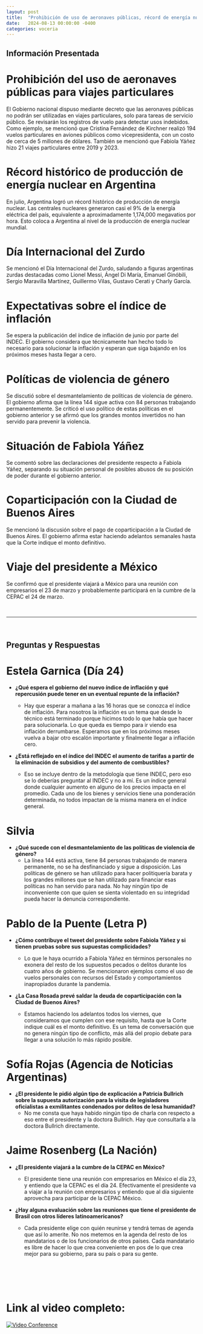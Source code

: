 ```yaml
---
layout: post
title:  "Prohibición de uso de aeronaves públicas, récord de energía nuclear y expectativas de inflación en Argentina"
date:   2024-08-13 00:00:00 -0400
categories: voceria
---
```



    
## Información Presentada

    
# Prohibición del uso de aeronaves públicas para viajes particulares
El Gobierno nacional dispuso mediante decreto que las aeronaves públicas no podrán ser utilizadas en viajes particulares, solo para tareas de servicio público. Se revisarán los registros de vuelo para detectar usos indebidos. Como ejemplo, se mencionó que Cristina Fernández de Kirchner realizó 194 vuelos particulares en aviones públicos como vicepresidenta, con un costo de cerca de 5 millones de dólares. También se mencionó que Fabiola Yáñez hizo 21 viajes particulares entre 2019 y 2023.

# Récord histórico de producción de energía nuclear en Argentina
En julio, Argentina logró un récord histórico de producción de energía nuclear. Las centrales nucleares generaron casi el 9% de la energía eléctrica del país, equivalente a aproximadamente 1,174,000 megavatios por hora. Esto coloca a Argentina al nivel de la producción de energía nuclear mundial.

# Día Internacional del Zurdo
Se mencionó el Día Internacional del Zurdo, saludando a figuras argentinas zurdas destacadas como Lionel Messi, Ángel Di María, Emanuel Ginóbili, Sergio Maravilla Martínez, Guillermo Vilas, Gustavo Cerati y Charly García.

# Expectativas sobre el índice de inflación
Se espera la publicación del índice de inflación de junio por parte del INDEC. El gobierno considera que técnicamente han hecho todo lo necesario para solucionar la inflación y esperan que siga bajando en los próximos meses hasta llegar a cero.

# Políticas de violencia de género
Se discutió sobre el desmantelamiento de políticas de violencia de género. El gobierno afirma que la línea 144 sigue activa con 84 personas trabajando permanentemente. Se criticó el uso político de estas políticas en el gobierno anterior y se afirmó que los grandes montos invertidos no han servido para prevenir la violencia.

# Situación de Fabiola Yáñez
Se comentó sobre las declaraciones del presidente respecto a Fabiola Yáñez, separando su situación personal de posibles abusos de su posición de poder durante el gobierno anterior.

# Coparticipación con la Ciudad de Buenos Aires
Se mencionó la discusión sobre el pago de coparticipación a la Ciudad de Buenos Aires. El gobierno afirma estar haciendo adelantos semanales hasta que la Corte indique el monto definitivo.

# Viaje del presidente a México
Se confirmó que el presidente viajará a México para una reunión con empresarios el 23 de marzo y probablemente participará en la cumbre de la CEPAC el 24 de marzo.

    
<br/>

---

<br/>

## Preguntas y Respuestas


    
# Estela Garnica (Día 24)

* **¿Qué espera el gobierno del nuevo índice de inflación y qué repercusión puede tener en un eventual repunte de la inflación?**
  - Hay que esperar a mañana a las 16 horas que se conozca el índice de inflación. Para nosotros la inflación es un tema que desde lo técnico está terminado porque hicimos todo lo que había que hacer para solucionarla. Lo que queda es tiempo para ir viendo esa inflación derrumbarse. Esperamos que en los próximos meses vuelva a bajar otro escalón importante y finalmente llegar a inflación cero.

* **¿Está reflejado en el índice del INDEC el aumento de tarifas a partir de la eliminación de subsidios y del aumento de combustibles?**
  - Eso se incluye dentro de la metodología que tiene INDEC, pero eso se lo deberías preguntar al INDEC y no a mí. Es un índice general donde cualquier aumento en alguno de los precios impacta en el promedio. Cada uno de los bienes y servicios tiene una ponderación determinada, no todos impactan de la misma manera en el índice general.


# Silvia 

* **¿Qué sucede con el desmantelamiento de las políticas de violencia de género?**
  - La línea 144 está activa, tiene 84 personas trabajando de manera permanente, no se ha desfinanciado y sigue a disposición. Las políticas de género se han utilizado para hacer politiquería barata y los grandes millones que se han utilizado para financiar esas políticas no han servido para nada. No hay ningún tipo de inconveniente con que quien se sienta violentado en su integridad pueda hacer la denuncia correspondiente.


# Pablo de la Puente (Letra P)

* **¿Cómo contribuye el tweet del presidente sobre Fabiola Yáñez y si tienen pruebas sobre sus supuestas complicidades?**
  - Lo que le haya ocurrido a Fabiola Yáñez en términos personales no exonera del resto de los supuestos pecados o delitos durante los cuatro años de gobierno. Se mencionaron ejemplos como el uso de vuelos personales con recursos del Estado y comportamientos inapropiados durante la pandemia.

* **¿La Casa Rosada prevé saldar la deuda de coparticipación con la Ciudad de Buenos Aires?**
  - Estamos haciendo los adelantos todos los viernes, que consideramos que cumplen con ese requisito, hasta que la Corte indique cuál es el monto definitivo. Es un tema de conversación que no genera ningún tipo de conflicto, más allá del propio debate para llegar a una solución lo más rápido posible.


# Sofía Rojas (Agencia de Noticias Argentinas)

* **¿El presidente le pidió algún tipo de explicación a Patricia Bullrich sobre la supuesta autorización para la visita de legisladores oficialistas a exmilitantes condenados por delitos de lesa humanidad?**
  - No me consta que haya habido ningún tipo de charla con respecto a eso entre el presidente y la doctora Bullrich. Hay que consultarla a la doctora Bullrich directamente.


# Jaime Rosenberg (La Nación)

* **¿El presidente viajará a la cumbre de la CEPAC en México?**
  - El presidente tiene una reunión con empresarios en México el día 23, y entiendo que la CEPAC es el día 24. Efectivamente el presidente va a viajar a la reunión con empresarios y entiendo que al día siguiente aprovecha para participar de la CEPAC México.

* **¿Hay alguna evaluación sobre las reuniones que tiene el presidente de Brasil con otros líderes latinoamericanos?**
  - Cada presidente elige con quién reunirse y tendrá temas de agenda que así lo amerite. No nos metemos en la agenda del resto de los mandatarios o de los funcionarios de otros países. Cada mandatario es libre de hacer lo que crea conveniente en pos de lo que crea mejor para su gobierno, para su país o para su gente.


    <br/>
<br/>
<br/>

# Link al video completo:
[![Video Conference](https://img.youtube.com/vi/P5aPDfSfNFk/0.jpg)](https://www.youtube.com/watch?v=P5aPDfSfNFk)

    